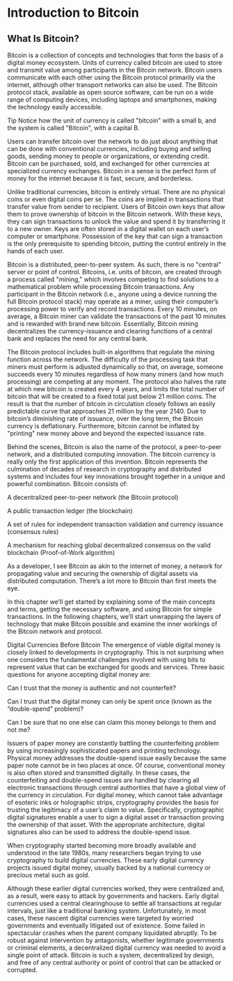 # Introduction to Bitcoin

## What Is Bitcoin?
Bitcoin is a collection of concepts and technologies that form the basis of a digital money ecosystem. Units of currency called bitcoin are used to store and transmit value among participants in the Bitcoin network. Bitcoin users communicate with each other using the Bitcoin protocol primarily via the internet, although other transport networks can also be used. The Bitcoin protocol stack, available as open source software, can be run on a wide range of computing devices, including laptops and smartphones, making the technology easily accessible.

Tip
Notice how the unit of currency is called "bitcoin" with a small b, and the system is called "Bitcoin", with a capital B.

Users can transfer bitcoin over the network to do just about anything that can be done with conventional currencies, including buying and selling goods, sending money to people or organizations, or extending credit. Bitcoin can be purchased, sold, and exchanged for other currencies at specialized currency exchanges. Bitcoin in a sense is the perfect form of money for the internet because it is fast, secure, and borderless.

Unlike traditional currencies, bitcoin is entirely virtual. There are no physical coins or even digital coins per se. The coins are implied in transactions that transfer value from sender to recipient. Users of Bitcoin own keys that allow them to prove ownership of bitcoin in the Bitcoin network. With these keys, they can sign transactions to unlock the value and spend it by transferring it to a new owner. Keys are often stored in a digital wallet on each user’s computer or smartphone. Possession of the key that can sign a transaction is the only prerequisite to spending bitcoin, putting the control entirely in the hands of each user.

Bitcoin is a distributed, peer-to-peer system. As such, there is no "central" server or point of control. Bitcoins, i.e. units of bitcoin, are created through a process called "mining," which involves competing to find solutions to a mathematical problem while processing Bitcoin transactions. Any participant in the Bitcoin network (i.e., anyone using a device running the full Bitcoin protocol stack) may operate as a miner, using their computer’s processing power to verify and record transactions. Every 10 minutes, on average, a Bitcoin miner can validate the transactions of the past 10 minutes and is rewarded with brand new bitcoin. Essentially, Bitcoin mining decentralizes the currency-issuance and clearing functions of a central bank and replaces the need for any central bank.

The Bitcoin protocol includes built-in algorithms that regulate the mining function across the network. The difficulty of the processing task that miners must perform is adjusted dynamically so that, on average, someone succeeds every 10 minutes regardless of how many miners (and how much processing) are competing at any moment. The protocol also halves the rate at which new bitcoin is created every 4 years, and limits the total number of bitcoin that will be created to a fixed total just below 21 million coins. The result is that the number of bitcoin in circulation closely follows an easily predictable curve that approaches 21 million by the year 2140. Due to bitcoin’s diminishing rate of issuance, over the long term, the Bitcoin currency is deflationary. Furthermore, bitcoin cannot be inflated by "printing" new money above and beyond the expected issuance rate.

Behind the scenes, Bitcoin is also the name of the protocol, a peer-to-peer network, and a distributed computing innovation. The bitcoin currency is really only the first application of this invention. Bitcoin represents the culmination of decades of research in cryptography and distributed systems and includes four key innovations brought together in a unique and powerful combination. Bitcoin consists of:

A decentralized peer-to-peer network (the Bitcoin protocol)

A public transaction ledger (the blockchain)

A set of rules for independent transaction validation and currency issuance (consensus rules)

A mechanism for reaching global decentralized consensus on the valid blockchain (Proof-of-Work algorithm)

As a developer, I see Bitcoin as akin to the internet of money, a network for propagating value and securing the ownership of digital assets via distributed computation. There’s a lot more to Bitcoin than first meets the eye.

In this chapter we’ll get started by explaining some of the main concepts and terms, getting the necessary software, and using Bitcoin for simple transactions. In the following chapters, we’ll start unwrapping the layers of technology that make Bitcoin possible and examine the inner workings of the Bitcoin network and protocol.

Digital Currencies Before Bitcoin
The emergence of viable digital money is closely linked to developments in cryptography. This is not surprising when one considers the fundamental challenges involved with using bits to represent value that can be exchanged for goods and services. Three basic questions for anyone accepting digital money are:

Can I trust that the money is authentic and not counterfeit?

Can I trust that the digital money can only be spent once (known as the “double-spend” problem)?

Can I be sure that no one else can claim this money belongs to them and not me?

Issuers of paper money are constantly battling the counterfeiting problem by using increasingly sophisticated papers and printing technology. Physical money addresses the double-spend issue easily because the same paper note cannot be in two places at once. Of course, conventional money is also often stored and transmitted digitally. In these cases, the counterfeiting and double-spend issues are handled by clearing all electronic transactions through central authorities that have a global view of the currency in circulation. For digital money, which cannot take advantage of esoteric inks or holographic strips, cryptography provides the basis for trusting the legitimacy of a user’s claim to value. Specifically, cryptographic digital signatures enable a user to sign a digital asset or transaction proving the ownership of that asset. With the appropriate architecture, digital signatures also can be used to address the double-spend issue.

When cryptography started becoming more broadly available and understood in the late 1980s, many researchers began trying to use cryptography to build digital currencies. These early digital currency projects issued digital money, usually backed by a national currency or precious metal such as gold.

Although these earlier digital currencies worked, they were centralized and, as a result, were easy to attack by governments and hackers. Early digital currencies used a central clearinghouse to settle all transactions at regular intervals, just like a traditional banking system. Unfortunately, in most cases, these nascent digital currencies were targeted by worried governments and eventually litigated out of existence. Some failed in spectacular crashes when the parent company liquidated abruptly. To be robust against intervention by antagonists, whether legitimate governments or criminal elements, a decentralized digital currency was needed to avoid a single point of attack. Bitcoin is such a system, decentralized by design, and free of any central authority or point of control that can be attacked or corrupted.